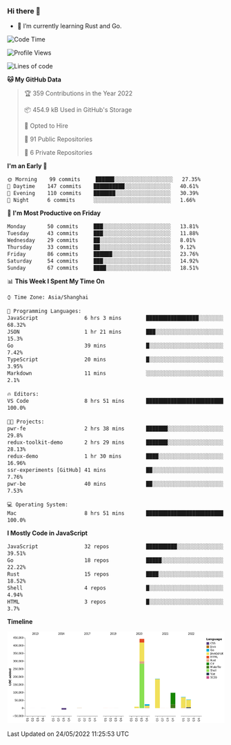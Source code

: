### Hi there 👋

- 🌱 I’m currently learning Rust and Go.

<!--START_SECTION:waka-->
![Code Time](http://img.shields.io/badge/Code%20Time-386%20hrs%2023%20mins-blue)

![Profile Views](http://img.shields.io/badge/Profile%20Views-0-blue)

![Lines of code](https://img.shields.io/badge/From%20Hello%20World%20I%27ve%20Written-884%20Thousand%20lines%20of%20code-blue)

**🐱 My GitHub Data** 

> 🏆 359 Contributions in the Year 2022
 > 
> 📦 454.9 kB Used in GitHub's Storage 
 > 
> 💼 Opted to Hire
 > 
> 📜 91 Public Repositories 
 > 
> 🔑 6 Private Repositories  
 > 
**I'm an Early 🐤** 

```text
🌞 Morning    99 commits     ██████░░░░░░░░░░░░░░░░░░░   27.35% 
🌆 Daytime    147 commits    ██████████░░░░░░░░░░░░░░░   40.61% 
🌃 Evening    110 commits    ███████░░░░░░░░░░░░░░░░░░   30.39% 
🌙 Night      6 commits      ░░░░░░░░░░░░░░░░░░░░░░░░░   1.66%

```
📅 **I'm Most Productive on Friday** 

```text
Monday       50 commits     ███░░░░░░░░░░░░░░░░░░░░░░   13.81% 
Tuesday      43 commits     ███░░░░░░░░░░░░░░░░░░░░░░   11.88% 
Wednesday    29 commits     ██░░░░░░░░░░░░░░░░░░░░░░░   8.01% 
Thursday     33 commits     ██░░░░░░░░░░░░░░░░░░░░░░░   9.12% 
Friday       86 commits     ██████░░░░░░░░░░░░░░░░░░░   23.76% 
Saturday     54 commits     ███░░░░░░░░░░░░░░░░░░░░░░   14.92% 
Sunday       67 commits     ████░░░░░░░░░░░░░░░░░░░░░   18.51%

```


📊 **This Week I Spent My Time On** 

```text
⌚︎ Time Zone: Asia/Shanghai

💬 Programming Languages: 
JavaScript               6 hrs 3 mins        █████████████████░░░░░░░░   68.32% 
JSON                     1 hr 21 mins        ███░░░░░░░░░░░░░░░░░░░░░░   15.3% 
Go                       39 mins             █░░░░░░░░░░░░░░░░░░░░░░░░   7.42% 
TypeScript               20 mins             █░░░░░░░░░░░░░░░░░░░░░░░░   3.95% 
Markdown                 11 mins             ░░░░░░░░░░░░░░░░░░░░░░░░░   2.1%

🔥 Editors: 
VS Code                  8 hrs 51 mins       █████████████████████████   100.0%

🐱‍💻 Projects: 
pwr-fe                   2 hrs 38 mins       ███████░░░░░░░░░░░░░░░░░░   29.8% 
redux-toolkit-demo       2 hrs 29 mins       ███████░░░░░░░░░░░░░░░░░░   28.13% 
redux-demo               1 hr 30 mins        ████░░░░░░░░░░░░░░░░░░░░░   16.96% 
ssr-experiments [GitHub] 41 mins             ██░░░░░░░░░░░░░░░░░░░░░░░   7.76% 
pwr-be                   40 mins             ██░░░░░░░░░░░░░░░░░░░░░░░   7.53%

💻 Operating System: 
Mac                      8 hrs 51 mins       █████████████████████████   100.0%

```

**I Mostly Code in JavaScript** 

```text
JavaScript               32 repos            ██████████░░░░░░░░░░░░░░░   39.51% 
Go                       18 repos            █████░░░░░░░░░░░░░░░░░░░░   22.22% 
Rust                     15 repos            ████░░░░░░░░░░░░░░░░░░░░░   18.52% 
Shell                    4 repos             █░░░░░░░░░░░░░░░░░░░░░░░░   4.94% 
HTML                     3 repos             █░░░░░░░░░░░░░░░░░░░░░░░░   3.7%

```


**Timeline**

![Chart not found](https://raw.githubusercontent.com/elton/elton/main/charts/bar_graph.png) 


 Last Updated on 24/05/2022 11:25:53 UTC
<!--END_SECTION:waka-->

<!--
**elton/elton** is a ✨ _special_ ✨ repository because its `README.md` (this file) appears on your GitHub profile.

Here are some ideas to get you started:

- 🔭 I’m currently working on ...
- 🌱 I’m currently learning ...
- 👯 I’m looking to collaborate on ...
- 🤔 I’m looking for help with ...
- 💬 Ask me about ...
- 📫 How to reach me: ...
- 😄 Pronouns: ...
- ⚡ Fun fact: ...
-->
